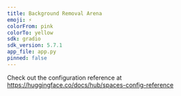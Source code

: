 ```yaml
---
title: Background Removal Arena
emoji: ⚡
colorFrom: pink
colorTo: yellow
sdk: gradio
sdk_version: 5.7.1
app_file: app.py
pinned: false
---
```


Check out the configuration reference at https://huggingface.co/docs/hub/spaces-config-reference
